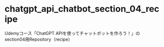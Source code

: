# chatgpt_api_chatbot_section_04_recipe
Udemyコース「ChatGPT APIを使ってチャットボットを作ろう！」のsection04用Repository（recipe）
